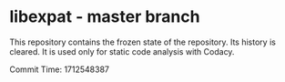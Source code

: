 # libexpat - master branch

This repository contains the frozen state of the repository.
Its history is cleared. It is used only for static code
analysis with Codacy.

Commit Time: 1712548387